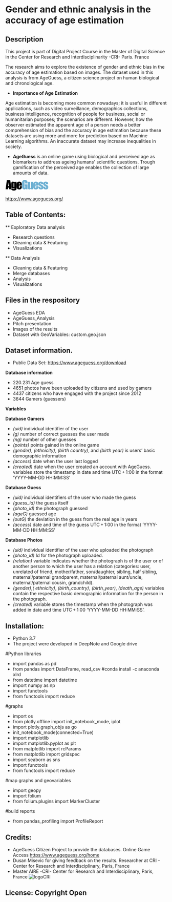 # Gender and ethnic analysis in the accuracy of age estimation

## Description

This project is part of Digital Project Course in the Master of Digital Science in the Center for Research and Interdisciplinarity -CRI- Paris. France

The research aims to explore the existence of gender and ethnic bias in the accuracy of age estimation based on images. The dataset used in this analysis is from AgeGuess, a citizen science project on human biological and chronological age.  

* **Importance of Age Estimation** 

Age estimation is becoming more common nowadays; it is useful in different applications, such as video surveillance, demographics collections, business intelligence, recognition of people for business, social or humanitarian purposes; the scenarios are different. However, how the observer estimated the apparent age of a person needs a better comprehension of bias and the accuracy in age estimation because these datasets are using more and more for prediction based on Machine Learning algorithms. An inaccurate dataset may increase inequalities in society. 

* **AgeGuess** is an online game using biological and perceived age as biomarkers to address ageing humans' scientific questions. Trough gamification of the perceived age enables the collection of large amounts of data.

![logoAgeGuess](https://github.com/merlynjocol/AgeGuess-Data-Analysis--Gender-Ethnic-analysis-in-age-guessing/blob/main/logoAgeGuess.png)

https://www.ageguess.org/


## Table of Contents:

** Exploratory Data analysis
* Research questions
* Cleaning data & Featuring
* Visualizations 

** Data Analysis 
* Cleaning data & Featuring
* Merge databases
* Analysis 
* Visualizations

## Files in the respository
* AgeGuess EDA
* AgeGuess_Analysis
* Pitch presentation 
* Images of the results
* Dataset with GeoVariables: custom.geo.json


## Dataset information. 

* Public Data Set: https://www.ageguess.org/download

**Database information** 
* 220.231 Age guess  
* 4651 photos have been uploaded by citizens and used by gamers 
* 4437 citizens who have engaged with the project since 2012
* 3644 Gamers (guessers) 

**Variables**

**Database Gamers** 
* *(uid)* individual identifier of the user 
* *(g)* number of correct guesses the user made 
* *(ng)* number of other guesses 
* *(points)* points gained in the online game 
* *(gender)*, *(ethnicity)*, *(birth country)*, and *(birth year)* is users’ basic demographic information
* *(access)* date when the user last logged 
* *(created)*  date when the user created an account with AgeGuess. variables store the timestamp in date and time UTC + 1:00 in the format ‘YYYY-MM-DD HH:MM:SS’

**Database Guess**
* *(uid)* individual identifiers of the user who made the guess
* *(guess_id)* the guess itself
* *(photo_id)* the photograph guessed 
* *(ageG)* guessed age
* *(outG)* the deviation in the guess from the real age in years
* *(access)* date and time of the guess  UTC + 1:00 in the format ‘YYYY-MM-DD HH:MM:SS’

**Database Photos**
* *(uid)* individual identifier of the user who uploaded the photograph 
* *(photo_id)* Id for  the photograph uploaded.
* *(relation)* variable indicates whether the photograph is of the user or of another person to which the user has a relation (categories: user, unrelated of friend, mother/father, son/daughter, sibling, half sibling, maternal/paternal grandparent, maternal/paternal aunt/uncle, maternal/paternal cousin, grandchild). 
* *(gender)*,*( ethnicity)*, *(birth_country)*, *(birth_year)*, *(death_age)* variables contain the respective basic demographic information for the person in the photograph. 
* *(created)* variable stores the timestamp when the photograph was added in date and time UTC + 1:00 ‘YYYY-MM-DD HH:MM:SS’.

## Installation:
* Python 3.7
* The project were developed in DeepNote and Google drive

#Python libraries
* import pandas as pd
* from pandas import DataFrame, read_csv   #conda install -c anaconda xlrd
* from datetime import datetime
* import numpy as np
* import functools
* from functools import reduce

#graphs
* import os
* from plotly.offline import init_notebook_mode, iplot
* import plotly.graph_objs as go
* init_notebook_mode(connected=True)
* import matplotlib
* import matplotlib.pyplot as plt
* from matplotlib import rcParams
* from matplotlib import gridspec
* import seaborn as sns
* import functools
* from functools import reduce

#map graphs and geovariables
* import geopy
* import folium
* from folium.plugins import MarkerCluster

#build reports
* from pandas_profiling import ProfileReport


## Credits:
* AgeGuess Citizen Project to provide the databases. Online Game Access https://www.ageguess.org/home
* Dusan Misevic for giving feedback on the results. Researcher at CRI - Center for Research and Interdisciplinary, Paris, France 
* Master AIRE -CRI- Center for Research and Interdisciplinary, Paris, France 
![logoCRI](https://github.com/merlynjocol/AgeGuess-Data-Analysis--Gender-Ethnic-analysis-in-age-guessing/blob/main/logoCRI.jpg=100x100)

## License: Copyright Open


